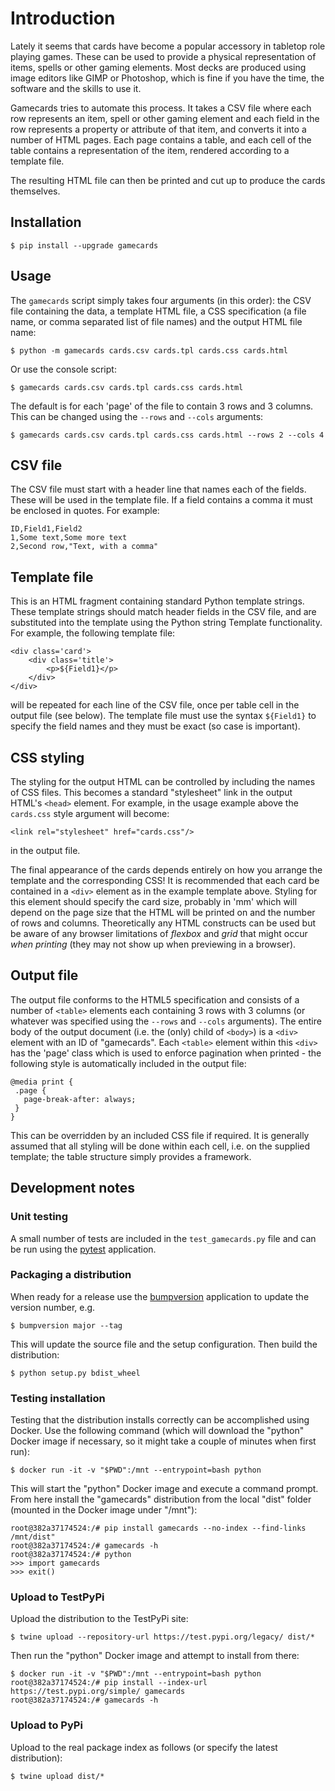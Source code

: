 # Introduction

Lately it seems that cards have become a popular accessory in tabletop role playing games. These can be used to provide a physical representation of items, spells or other gaming elements. Most decks are produced using image editors like GIMP or Photoshop, which is fine if you have the time, the software and the skills to use it. 

Gamecards tries to automate this process. It takes a CSV file where each row represents an item, spell or other gaming element and each field in the row represents a property or attribute of that item, and converts it into a number of HTML pages. Each page contains a table, and each cell of the table contains a representation of the item, rendered according to a template file.

The resulting HTML file can then be printed and cut up to produce the cards themselves.

## Installation

```
$ pip install --upgrade gamecards
```

## Usage

The `gamecards` script simply takes four arguments (in this order): the CSV file containing the data, a template HTML file, a CSS specification (a file name, or comma separated list of file names) and the output HTML file name:

```
$ python -m gamecards cards.csv cards.tpl cards.css cards.html
```

Or use the console script:

```
$ gamecards cards.csv cards.tpl cards.css cards.html
```

The default is for each 'page' of the file to contain 3 rows and 3 columns. This can be changed using the `--rows` and `--cols` arguments:

```
$ gamecards cards.csv cards.tpl cards.css cards.html --rows 2 --cols 4
```

## CSV file

The CSV file must start with a header line that names each of the fields. These will be used in the template file. If a field contains a comma it must be enclosed in quotes. For example:

```
ID,Field1,Field2
1,Some text,Some more text
2,Second row,"Text, with a comma"
```

## Template file

This is an HTML fragment containing standard Python template strings. These template strings should match header fields in the CSV file, and are substituted into the template using the Python string Template functionality. For example, the following template file:

```
<div class='card'>
    <div class='title'>
        <p>${Field1}</p>
    </div>
</div>
```

will be repeated for each line of the CSV file, once per table cell in the output file (see below). The template file must use the syntax `${Field1}` to specify the field names and they must be exact (so case is important).

## CSS styling

The styling for the output HTML can be controlled by including the names of CSS files. This becomes a standard "stylesheet" link in the output HTML's `<head>` element. For example, in the usage example above the `cards.css` style argument will become:

```
<link rel="stylesheet" href="cards.css"/>
```

in the output file.

The final appearance of the cards depends entirely on how you arrange the template and the corresponding CSS! It is recommended that each card be contained in a `<div>` element as in the example template above. Styling for this element should specify the card size, probably in 'mm' which will depend on the page size that the HTML will be printed on and the number of rows and columns. Theoretically any HTML constructs can be used but be aware of any browser limitations of *flexbox* and *grid* that might occur *when printing* (they may not show up when previewing in a browser).

## Output file

The output file conforms to the HTML5 specification and consists of a number of `<table>` elements each containing 3 rows with 3 columns (or whatever was specified using the `--rows` and `--cols` arguments). The entire body of the output document (i.e. the (only) child of `<body>`) is a `<div>` element with an ID of "gamecards". Each `<table>` element within this `<div>` has the 'page' class which is used to enforce pagination when printed - the following style is automatically included in the output file:

```
@media print {
 .page {
   page-break-after: always;
 }
}
```

This can be overridden by an included CSS file if required. It is generally assumed that all styling will be done within each cell, i.e. on the supplied template; the table structure simply provides a framework.

## Development notes

### Unit testing

A small number of tests are included in the `test_gamecards.py` file and can be run using the [pytest](https://pypi.org/project/pytest/) application.

### Packaging a distribution

When ready for a release use the [bumpversion](https://pypi.org/project/bumpversion/) application to update the version number, e.g.

```
$ bumpversion major --tag
```

This will update the source file and the setup configuration. Then build the distribution:

```
$ python setup.py bdist_wheel
```

### Testing installation

Testing that the distribution installs correctly can be accomplished using Docker. Use the following command (which will download the "python" Docker image if necessary, so it might take a couple of minutes when first run):

```
$ docker run -it -v "$PWD":/mnt --entrypoint=bash python
```

This will start the "python" Docker image and execute a command prompt. From here install the "gamecards" distribution from the local "dist" folder (mounted in the Docker image under "/mnt"):

```
root@382a37174524:/# pip install gamecards --no-index --find-links /mnt/dist"
root@382a37174524:/# gamecards -h
root@382a37174524:/# python
>>> import gamecards
>>> exit()
```

### Upload to TestPyPi

Upload the distribution to the TestPyPi site:

```
$ twine upload --repository-url https://test.pypi.org/legacy/ dist/*
```

Then run the "python" Docker image and attempt to install from there:

```
$ docker run -it -v "$PWD":/mnt --entrypoint=bash python
root@382a37174524:/# pip install --index-url https://test.pypi.org/simple/ gamecards
root@382a37174524:/# gamecards -h
```

### Upload to PyPi

Upload to the real package index as follows (or specify the latest distribution):

```
$ twine upload dist/*
```
